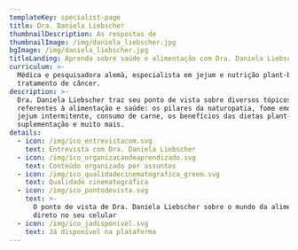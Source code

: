 ```yaml
---
templateKey: specialist-page
title: Dra. Daniela Liebscher
thumbnailDescription: As respostas de
thumbnailImage: /img/daniela_liebscher.jpg
bgImage: /img/daniela_liebscher.jpg
titleLanding: Aprenda sobre saúde e alimentação com Dra. Daniela Liebscher
curriculum: >-
  Médica e pesquisadora alemã, especialista em jejum e nutrição plant-based no
  tratamento de câncer.
description: >-
  Dra. Daniela Liebscher traz seu ponto de vista sobre diversos tópicos
  referentes à alimentação e saúde: os pilares da naturopatia, fome emocional e
  jejum intermitente, consumo de carne, os benefícios das dietas plant-based,
  suplementação e muito mais.
details:
  - icon: /img/ico_entrevistacom.svg
    text: Entrevista com Dra. Daniela Liebscher
  - icon: /img/ico_organizacaodeaprendizado.svg
    text: Conteúdo organizado por assuntos
  - icon: /img/ico_qualidadecinematografica_green.svg
    text: Qualidade cinematográfica
  - icon: /img/ico_pontodevista.svg
    text: >-
      O ponto de vista de Dra. Daniela Liebscher sobre o mundo da alimentação
      direto no seu celular
  - icon: /img/ico_jadisponivel.svg
    text: Já disponível na plataforma
---
```


